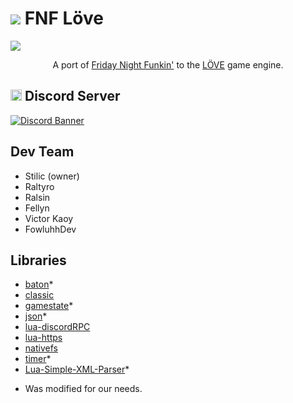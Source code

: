 # ![](art/icon.png) FNF Löve

![](art/funkin_logo.png)

<p align="center">A port of <a href="https://funkin.me">Friday Night Funkin'</a> to the <a href="https://love2d.org">LÖVE</a> game engine.</p>

## <img src="https://uxwing.com/wp-content/themes/uxwing/download/brands-and-social-media/discord-round-color-icon.png" width="18"> Discord Server

[![Discord Banner](https://invidget.switchblade.xyz/eFFgHz7X8N)](https://discord.gg/eFFgHz7X8N)

## Dev Team

- Stilic (owner)
- Raltyro
- Ralsin
- Fellyn
- Victor Kaoy
- FowluhhDev

## Libraries

- [baton](https://github.com/tesselode/baton)\*
- [classic](https://github.com/rxi/classic)
- [gamestate](https://github.com/vrld/hump/blob/master/gamestate.lua)\*
- [json](https://github.com/actboy168/json.lua)\*
- [lua-discordRPC](https://github.com/pfirsich/lua-discordRPC)
- [lua-https](https://github.com/love2d/lua-https)
- [nativefs](https://github.com/EngineerSmith/nativefs)
- [timer](https://github.com/vrld/hump/blob/master/timer.lua)\*
- [Lua-Simple-XML-Parser](https://github.com/Cluain/Lua-Simple-XML-Parser)\*

* Was modified for our needs.
